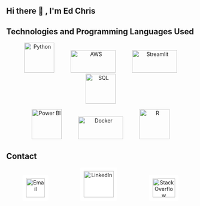 ## Hi there 👋 , I'm Ed Chris

## Technologies and Programming Languages Used

<p align="center">
  <img src="https://upload.wikimedia.org/wikipedia/commons/c/c3/Python-logo-notext.svg" alt="Python" width="80" height="80" hspace="20">
  <img src="https://upload.wikimedia.org/wikipedia/commons/9/93/Amazon_Web_Services_Logo.svg" alt="AWS" width="120" height="60" hspace="20">
  <img src="https://streamlit.io/images/brand/streamlit-logo-primary-colormark-darktext.png" alt="Streamlit" width="120" height="60" hspace="20">
  <img src="https://upload.wikimedia.org/wikipedia/commons/8/87/Sql_data_base_with_logo.png" alt="SQL" width="80" height="80" hspace="20">
</p>
<p align="center">
  <img src="https://upload.wikimedia.org/wikipedia/commons/c/cf/New_Power_BI_Logo.svg" alt="Power BI" width="80" height="80" hspace="20">
  <img src="https://www.docker.com/wp-content/uploads/2022/03/Moby-logo.png" alt="Docker" width="120" height="60" hspace="20">
  <img src="https://www.r-project.org/Rlogo.png" alt="R" width="80" height="80" hspace="20">
</p>

## Contact
<p align="center">
  <a href="mailto:yedukrishnan215@gmail.com" style="text-decoration: none;">
    <img src="https://upload.wikimedia.org/wikipedia/commons/4/4e/Gmail_Icon.png" alt="Email" width="50" height="50" hspace="40" style="background-color: white; padding: 10px; border-radius: 5px;">
  </a>
  <a href="https://www.linkedin.com/in/yedu-krishnan215/" style="text-decoration: none;">
    <img src="https://www.logo.wine/a/logo/LinkedIn/LinkedIn-Icon-Logo.wine.svg" alt="LinkedIn" width="80" height="70" hspace="40" style="background-color: white; padding: 10px; border-radius: 5px;">
  </a>
  <a href="https://stackoverflow.com/users/25533660/ed-chris" style="text-decoration: none;">
    <img src="https://www.logo.wine/a/logo/LinkedIn/LinkedIn-Logo.wine.svg" alt="Stack Overflow" width="60" height="50" hspace="40" style="background-color: white; padding: 10px; border-radius: 5px;">
  </a>
</p>
